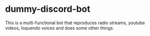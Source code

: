 # dummy-discord-bot

This is a multi-functional bot that reproduces radio streams, youtube videos, loquendo voices and does some other things.
